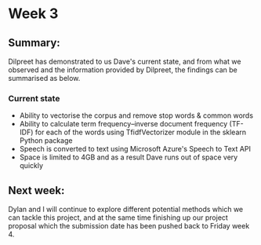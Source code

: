 # Week 3

## Summary:
Dilpreet has demonstrated to us Dave's current state, and from what we observed and the information provided by Dilpreet, the findings can be summarised as below.

### Current state
- Ability to vectorise the corpus and remove stop words & common words
- Ability to calculate term frequency–inverse document frequency (TF-IDF) for each of the words using TfidfVectorizer module in the sklearn Python package
- Speech is converted to text using Microsoft Azure's Speech to Text API
- Space is limited to 4GB and as a result Dave runs out of space very quickly

## Next week:
Dylan and I will continue to explore different potential methods which we can tackle this project, and at the same time finishing up our project proposal which the submission date has been pushed back to Friday week 4.
